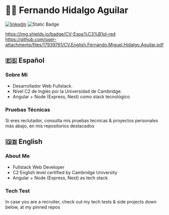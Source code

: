 # 👨‍💻 Fernando Hidalgo Aguilar
[![linkedin](https://img.shields.io/badge/linkedin-0A66C2?style=for-the-badge&logo=linkedin&logoColor=white)](https://www.linkedin.com/in/fernando-hidalgo-aguilar-047)
![Static Badge](https://img.shields.io/badge/:badgeContent)


https://img.shields.io/badge/CV-Espa%C3%B1ol-red
https://github.com/user-attachments/files/17939761/CV.English.Fernando.Miguel.Hidalgo.Aguilar.pdf

## 🇪🇸 Español
### Sobre Mi
- Desarrollador Web Fullstack.
- Nivel C2 de Inglés por la Universidad de Cambridge.
- Angular + Node (Express, Nest) como stack tecnológico

### Pruebas Técnicas
Si eres reclutador, consulta mis pruebas tecnicas & proyectos personales más abajo, en mis repositorios destacados

## 🇬🇧 English
### About Me
- Fullstack Web Developer
- C2 English level certified by Cambridge University
- Angular + Node (Express, Nest) as tech stack

### Tech Test
In case you are a recruiter, check out my tech tests & side projects down below, at my pinned repos
